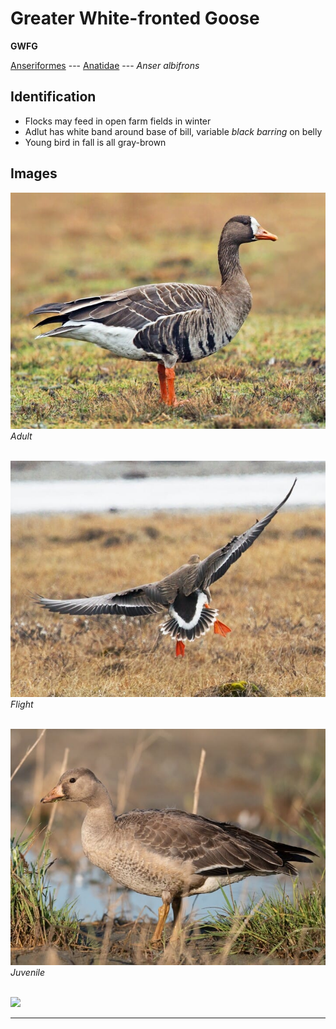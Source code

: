 # Greater White-fronted Goose
**GWFG**

[Anseriformes](/birding/orders/anseriformes) ---
[Anatidae](/birding/orders/anseriformes/anatidae) ---
*Anser albifrons*

## Identification
- Flocks may feed in open farm fields in winter
- Adlut has white band around base of bill, variable *black barring* on belly
- Young bird in fall is all gray-brown

## Images
![](/birding/images/anser_albifrons_gwfg_adult.jpg)</br>
*Adult* </br></br>

![](/birding/images/anser_albifrons_gwfg_flight.jpg)</br>
*Flight*  </br></br>

![](/birding/images/anser_albifrons_gwfg_juvenile.jpg)</br>
*Juvenile*  </br></br>

![](/birding/images/anser_albifrons_gwfg_adult_map.jpg)

----

<!---## Notes
### DATE. PLACE---SPECIFIC
NOTE--->
